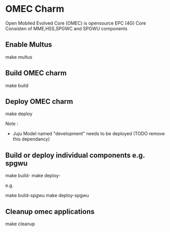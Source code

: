 # OMEC Charm

Open Mobiled Evolved Core (OMEC) is opensource EPC (4G) Core
Consisten of MME,HSS,SPGWC and SPGWU components

## Enable Multus

make multus

##  Build OMEC  charm

make build

##  Deploy OMEC charm

make deploy

Note : 
- Juju Model named "development" needs to be deployed (TODO remove this dependancy)


## Build or deploy individual components e.g. spgwu
make build-<component-name>
make deploy-<component-name>

e.g.

make build-spgwu
make deploy-spgwu


## Cleanup omec applications

make cleanup





